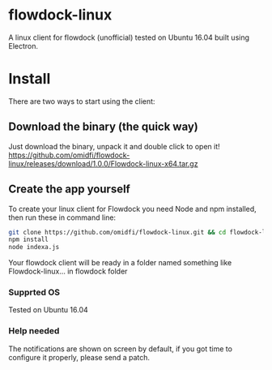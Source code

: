 # flowdock-linux
A linux client for flowdock (unofficial) tested on Ubuntu 16.04 built using Electron.

# Install
There are two ways to start using the client: 

## Download the binary (the quick way)
Just download the binary, unpack it and double click to open it! 
https://github.com/omidfi/flowdock-linux/releases/download/1.0.0/Flowdock-linux-x64.tar.gz

## Create the app yourself
To create your linux client for Flowdock you need Node and npm installed, then run these in command line:

```bash
git clone https://github.com/omidfi/flowdock-linux.git && cd flowdock-linux
npm install
node indexa.js
```

Your flowdock client will be ready in a folder named something like Flowdock-linux... in flowdock folder


### Supprted OS 
Tested on Ubuntu 16.04

### Help needed

The notifications are shown on screen by default, if you got time to configure it properly, please send a patch. 


